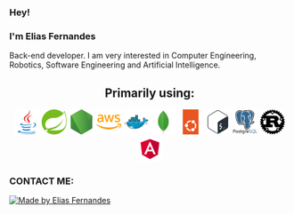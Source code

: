### Hey!

### I'm Elias Fernandes

Back-end developer. I am very interested in Computer Engineering, Robotics, Software Engineering and Artificial Intelligence.


<h2 align="center"> Primarily using: </h2>


<p align="center">

  <img width="45px" src="https://raw.githubusercontent.com/devicons/devicon/master/icons/java/java-original.svg">
  <img width="45px" src="https://raw.githubusercontent.com/devicons/devicon/master/icons/spring/spring-original.svg">
  <img width="45px" src="https://raw.githubusercontent.com/devicons/devicon/c5378d6c2510ffa0b3e4475af95618a8048d6cf1/icons/nodejs/nodejs-original.svg">
  <img width="45px" src="https://github.com/devicons/devicon/blob/master/icons/amazonwebservices/amazonwebservices-plain-wordmark.svg">
  <img width="45px" src="https://raw.githubusercontent.com/devicons/devicon/c5378d6c2510ffa0b3e4475af95618a8048d6cf1/icons/docker/docker-original.svg">
  <img width="45px" src="https://github.com/devicons/devicon/blob/master/icons/mongodb/mongodb-original.svg">
  <img width="45px" src="https://github.com/devicons/devicon/blob/master/icons/ubuntu/ubuntu-original.svg">
  <img width="45px" src="https://github.com/devicons/devicon/blob/master/icons/bash/bash-original.svg">
  <img width="45px" src="https://github.com/devicons/devicon/blob/master/icons/postgresql/postgresql-original-wordmark.svg">
  <img width="45px" src="https://github.com/devicons/devicon/blob/master/icons/rust/rust-original.svg">
  <img width="45px" src="https://github.com/devicons/devicon/blob/master/icons/angular/angular-original.svg">



</p>


### CONTACT ME:

<a href="https://www.linkedin.com/in/eliasfernandescout/" target="_blank">
  <img alt="Made by Elias Fernandes" src="https://img.shields.io/badge/-Linkedin-blue?logo=LinkedIn&logoColor=white" />
  </a>
<!--<a target="_blank" href="https://api.whatsapp.com/send?L=pt&phone=5541992480643">-->
<!--<img src="https://img.shields.io/badge/WhatsApp-25D366?logo=whatsapp&logoColor=white" alt="">-->
</a>



